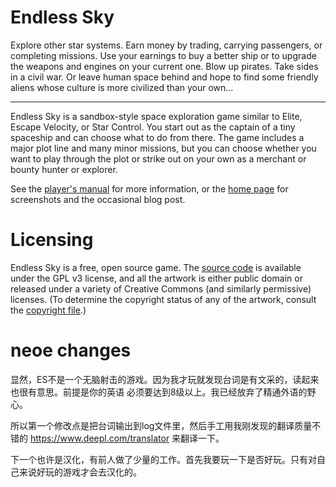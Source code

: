 # Endless Sky

Explore other star systems. Earn money by trading, carrying passengers, or completing missions. Use your earnings to buy a better ship or to upgrade the weapons and engines on your current one. Blow up pirates. Take sides in a civil war. Or leave human space behind and hope to find some friendly aliens whose culture is more civilized than your own...

------

Endless Sky is a sandbox-style space exploration game similar to Elite, Escape Velocity, or Star Control. You start out as the captain of a tiny spaceship and can choose what to do from there. The game includes a major plot line and many minor missions, but you can choose whether you want to play through the plot or strike out on your own as a merchant or bounty hunter or explorer.

See the [player's manual](https://github.com/endless-sky/endless-sky/wiki/PlayersManual) for more information, or the [home page](https://endless-sky.github.io/) for screenshots and the occasional blog post.


# Licensing
Endless Sky is a free, open source game. The [source code](https://github.com/endless-sky/endless-sky/) is available under the GPL v3 license, and all the artwork is either public domain or released under a variety of Creative Commons (and similarly permissive) licenses. (To determine the copyright status of any of the artwork, consult the [copyright file](https://github.com/endless-sky/endless-sky/blob/master/copyright).)

# neoe changes

显然，ES不是一个无脑射击的游戏。因为我才玩就发现台词是有文采的，读起来也很有意思。前提是你的英语
必须要达到8级以上。我已经放弃了精通外语的野心。

所以第一个修改点是把台词输出到log文件里，然后手工用我刚发现的翻译质量不错的 https://www.deepl.com/translator 来翻译一下。

下一个也许是汉化，有前人做了少量的工作。首先我要玩一下是否好玩。只有对自己来说好玩的游戏才会去汉化的。


